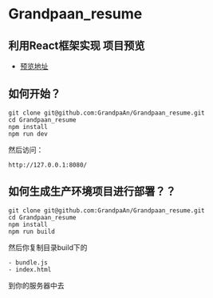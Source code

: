# Grandpaan_resume

利用React框架实现
项目预览
-------
- [预览地址](https://grandpaan.github.io/Grandpaan_resume/build/index)


如何开始？
-------
```
git clone git@github.com:GrandpaAn/Grandpaan_resume.git
cd Grandpaan_resume
npm install
npm run dev
```

然后访问：
```
http://127.0.0.1:8080/
```

如何生成生产环境项目进行部署？？
-------
```
git clone git@github.com:GrandpaAn/Grandpaan_resume.git
cd Grandpaan_resume
npm install
npm run build

```

然后你复制目录build下的
```
- bundle.js
- index.html
```
到你的服务器中去
